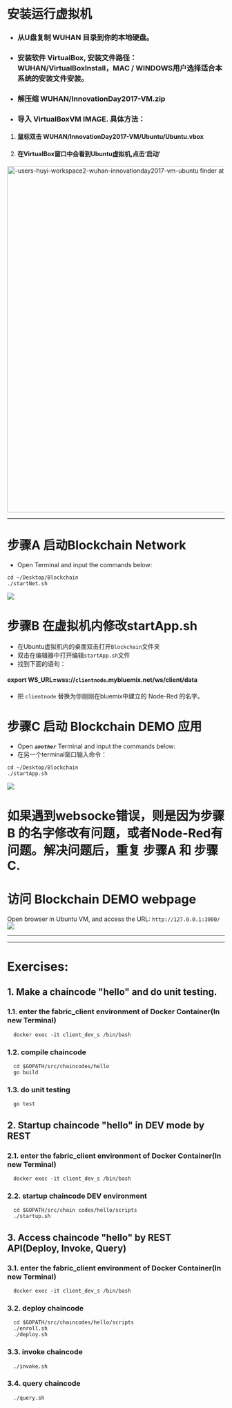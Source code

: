 # 安装运行虚拟机
- ### 从U盘复制 **WUHAN** 目录到你的本地硬盘。
- ### 安装软件 **VirtualBox**, 安装文件路径： WUHAN/VirtualBoxInstall，MAC / WINDOWS用户选择适合本系统的安装文件安装。
- ### 解压缩 WUHAN/InnovationDay2017-VM.zip
- ### 导入 VirtualBoxVM IMAGE. 具体方法：
1. #### 鼠标双击 WUHAN/InnovationDay2017-VM/Ubuntu/Ubuntu.vbox
2. #### 在VirtualBox窗口中会看到Ubuntu虚拟机,点击‘启动’
<img width="802" alt="-users-huyi-workspace2-wuhan-innovationday2017-vm-ubuntu finder at 12 55 39" src="https://user-images.githubusercontent.com/18717367/28906767-47b98b20-784c-11e7-83e5-c4eb51843527.png" style="max-width:100%;">

***

# 步骤A 启动Blockchain Network
- Open Terminal and input the commands below:
```
cd ~/Desktop/Blockchain
./startNet.sh
```
<img src="https://user-images.githubusercontent.com/18717367/28910668-63f03244-7860-11e7-93c3-c0855c87075a.png" style="max-width:100%;">

# 步骤B 在虚拟机内修改startApp.sh
- 在Ubuntu虚拟机内的桌面双击打开`Blockchain`文件夹
- 双击在编辑器中打开编辑`startApp.sh`文件
- 找到下面的语句：

#### export WS_URL=wss://`clientnode`.mybluemix.net/ws/client/data 

- 把 `clientnode` 替换为你刚刚在bluemix中建立的 Node-Red 的名字。

# 步骤C 启动 Blockchain DEMO 应用
- Open ***`another`*** Terminal and input the commands below:
- 在另一个terminal窗口输入命令：
```
cd ~/Desktop/Blockchain
./startApp.sh
```
<img src="https://user-images.githubusercontent.com/18717367/28910697-81a195ee-7860-11e7-96f5-9304c9b7bb70.png" style="max-width:100%;">

# 如果遇到websocke错误，则是因为步骤B 的名字修改有问题，或者Node-Red有问题。解决问题后，重复 步骤A 和 步骤C.

# 访问 Blockchain DEMO webpage
Open browser in Ubuntu VM, and access the URL:
`http://127.0.0.1:3000/`
<img src="https://user-images.githubusercontent.com/18717367/28910761-bc82d074-7860-11e7-8763-70f49fc0da31.png" style="max-width:100%;">
***
***
# Exercises:
## 1. Make a chaincode "hello" and do unit testing.
  ### 1.1. enter the fabric_client environment of Docker Container(In new Terminal)
  ```
    docker exec -it client_dev_s /bin/bash
  ```
  ### 1.2. compile chaincode
  ```
    cd $GOPATH/src/chaincodes/hello
    go build
  ```
  ### 1.3. do unit testing
  ```
    go test
  ```
## 2. Startup chaincode "hello" in DEV mode by REST
  ### 2.1. enter the fabric_client environment of Docker Container(In new Terminal)
  ```
    docker exec -it client_dev_s /bin/bash
  ```
  ### 2.2. startup chaincode DEV environment
  ```
    cd $GOPATH/src/chain codes/hello/scripts
    ./startup.sh
  ```
## 3. Access chaincode "hello" by REST API(Deploy, Invoke, Query)
  ### 3.1. enter the fabric_client environment of Docker Container(In new Terminal)
  ```
    docker exec -it client_dev_s /bin/bash
  ```
  ### 3.2. deploy chaincode
  ```
    cd $GOPATH/src/chaincodes/hello/scripts
    ./enroll.sh
    ./deploy.sh
  ```
  ### 3.3. invoke chaincode
  ```
    ./invoke.sh
  ```
  ### 3.4. query chaincode
  ```
    ./query.sh
  ```

